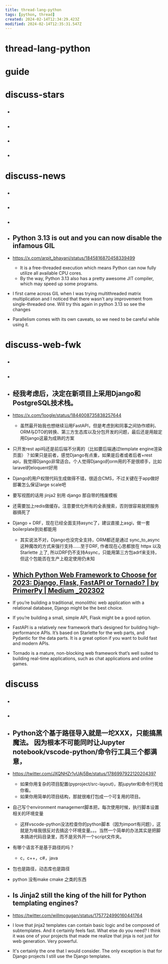 ```yaml
---
title: thread-lang-python
tags: [python, thread]
created: 2024-02-14T12:34:29.423Z
modified: 2024-02-14T12:35:31.547Z
---
```


# thread-lang-python

# guide

# discuss-stars
- ## 

- ## 

- ## 

- ## 
# discuss-news
- ## 

- ## 

- ## 

- ## Python 3.13 is out and you can now disable the infamous GIL 
- https://x.com/arpit_bhayani/status/1845816870458339499
  - It is a free-threaded execution which means Python can now fully utilize all available CPU cores. 
  - By the way, Python 3.13 also has a pretty awesome JIT compiler, which may speed up some programs.

- I first came across GIL when I was trying multithreaded matrix multiplication and I noticed that there wasn't any improvement from single-threaded one. Will try this again in python 3.13 so see the changes

- Parallelism comes with its own caveats, so we need to be careful while using it.
# discuss-web-fwk
- ## 

- ## 

- ## 经我考虑后，决定在新项目上采用Django和PostgreSQL技术栈。
- https://x.com/1oogle/status/1844008735838257644
  - 虽然最开始我也想继续沿用FastAPI，但是考虑到和同事之间协作顺利、ORM与DTO的转换、第三方生态库以及分包开发的问题，最后还是用敲定用Django这最为成熟的方案

- 只开发rest api吗还是前后端不分离的（比如要后端通过template engine渲染页面）？如果只是前者，感觉Django有点重，如果是后者或者后者+rest api，我觉得Django非常适合。个人觉得Django的orm用的不是很顺手，比如laravel的eloquent好用

- Django的用户权限代码生成做得不错，很适合CMS，不过关键在于app做好部署怎么保证large scale吧

- 要写视图的话用 jinja2 别用 django 那自带的残废模板

- 还需要加上redis做缓存。注意要优化所有的全表搜索，否则很容易就把服务器搞死了

- Django + DRF，现在已经全面支持async了，建议直接上asgi，做一套boilerplate到处都能用
  - 其实说法不对，Django也没完全支持，ORM都还是通过 sync_to_async这种魔改的方式来强行支持……至于DRF, 作者现在心思都放在 httpx 以及 Starlette 上了, 所以DRF仍不支持Async，只能用第三方包adrf来支持，但这个包能否在生产上稳定使用仍未知

- ## [Which Python Web Framework to Choose for 2023: Django, Flask, FastAPI or Tornado? | by PrimerPy | Medium _202302](https://primerpy.medium.com/which-python-web-framework-to-choose-for-2023-django-flask-fastapi-or-tornado-9d05860adfe3)
- If you’re building a traditional, monolithic web application with a relational database, Django might be the best choice.
- If you’re building a small, simple API, Flask might be a good option.
- FastAPI is a relatively new framework that’s designed for building high-performance APIs. It’s based on Starlette for the web parts, and Pydantic for the data parts. It is a great option if you want to build fast and modern APIs.
- Tornado is a mature, non-blocking web framework that’s well suited to building real-time applications, such as chat applications and online games.

# discuss
- ## 

- ## 

- ## Python这个基于路径导入就是一坨XXX，只能搞黑魔法。 因为根本不可能同时让Jupyter notebook/vscode-python/命令行工具三个都满意，
- https://twitter.com/JXQNHZr1yUAj5Be/status/1786997922120204397
  - 如果你用复杂的项目配置(pyproject/src-layout)，那jupyter和命令行死给你看。 
  - 如果你用简单的项目结构，那就很难打包成一个可复用的项目。
- 自己写个environment management脚本把，每次使用时候，执行脚本设置相关的环境变量
  - 这样vscode-python没法检查你的python脚本（因为import有问题），这就是为啥我很反对去搞这个环境变量。。。当然一个简单的办法其实是把脚本搞进代码目录里，而不是另外开一个script文件夹。
- 有哪个语言不是基于路径的吗？
  - c，c++，c#，java
- 包也是路径，动态库也是路径

- python 没有make cmake 之类的东西

- ## Is Jinja2 still the king of the hill for Python templating engines?
- https://twitter.com/willmcgugan/status/1757724990160441764
- I love that jinja2 templates can contain basic logic and  be composed of subtemplates. And it certainly feels fast. What else do you need? I think it was one of your projects that made me realize that jinja is not just for web generation. Very powerful.
- It's certainly the one that I would consider. The only exception is that for Django projects I still use the Django templates.
